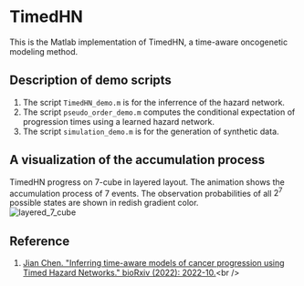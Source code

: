 # TimedHN
This is the Matlab implementation of TimedHN, a time-aware oncogenetic modeling method.<br />
## Description of demo scripts
1. The script `TimedHN_demo.m` is for the inferrence of the hazard network.<br />
2. The script `pseudo_order_demo.m` computes the conditional expectation of progression times using a learned hazard network.<br />
3. The script `simulation_demo.m` is for the generation of synthetic data.<br />

## A visualization of the accumulation process
TimedHN progress on 7-cube in layered layout. The animation shows the accumulation process of 7 events. The observation probabilities of all $2^7$ possible states are shown in redish gradient color.<br />
![layered_7_cube](https://user-images.githubusercontent.com/45474252/202872997-e7966248-d583-4981-926b-b3f2c5779af6.gif)


## Reference
1. [Jian Chen. "Inferring time-aware models of cancer progression
using Timed Hazard Networks." bioRxiv (2022): 2022-10.]([https://biorxiv.org/cgi/content/short/2022.10.23.513436v1](https://journals.plos.org/plosone/article?id=10.1371/journal.pone.0283004)https://journals.plos.org/plosone/article?id=10.1371/journal.pone.0283004)<br />


